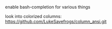 enable bash-completion for various things

look into colorized columns:
  https://github.com/LukeSavefrogs/column_ansi.git
